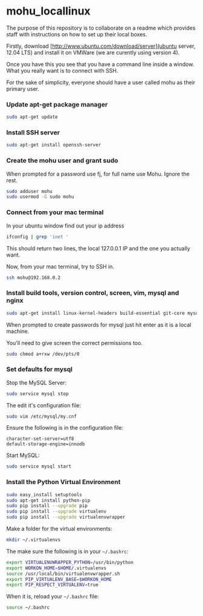 mohu_locallinux
===============

The purpose of this repository is to collaborate on a readme which provides staff with instructions on how to set up their local boxes.

Firstly, download [http://www.ubuntu.com/download/server](ubuntu server, 12.04 LTS) and install it on VMWare (we are curently using version 4).

Once you have this you see that you have a command line inside a window. What you really want is to connect with SSH.

For the sake of simplicity, everyone should have a user called mohu as their primary user.

### Update apt-get package manager

```bash
sudo apt-get update
```

### Install SSH server

```bash
sudo apt-get install openssh-server
```

### Create the mohu user and grant sudo

When prompted for a password use fj, for full name use Mohu. Ignore the rest.
```bash
sudo adduser mohu
sudo usermod -G sudo mohu
```

### Connect from your mac terminal

In your ubuntu window find out your ip address

```bash
ifconfig | grep 'inet '
```

This should return two lines, the local 127.0.0.1 IP and the one you actually want.

Now, from your mac terminal, try to SSH in.

```bash
ssh mohu@192.168.0.2
```

### Install build tools, version control, screen, vim, mysql and nginx

```bash
sudo apt-get install linux-kernel-headers build-essential git-core mysql-server libmysqlclient15-dev libmysql++-dev wget curl libpcre3-dev libssl-dev lsof python-setuptools python-dev screen vim nginx
```
When prompted to create passwords for mysql just hit enter as it is a local machine.

You'll need to give screen the correct permissions too.

```bash
sudo chmod a+rxw /dev/pts/0
```

### Set defaults for mysql

Stop the MySQL Server:

```bash
sudo service mysql stop
```

The edit it's configuration file:

```bash
sudo vim /etc/mysql/my.cnf
```

Ensure the following is in the configuration file:

```
character-set-server=utf8
default-storage-engine=innodb
```
Start MySQL:

```bash
sudo service mysql start
```

### Install the Python Virtual Environment

```bash
sudo easy_install setuptools
sudo apt-get install python-pip
sudo pip install --upgrade pip
sudo pip install --upgrade virtualenv
sudo pip install --upgrade virtualenvwrapper
```

Make a folder for the virtual environments:

```bash
mkdir ~/.virtualenvs
```

The make sure the following is in your `~/.bashrc`:

```bash
export VIRTUALENVWRAPPER_PYTHON=/usr/bin/python
export WORKON_HOME=$HOME/.virtualenvs
source /usr/local/bin/virtualenvwrapper.sh
export PIP_VIRTUALENV_BASE=$WORKON_HOME
export PIP_RESPECT_VIRTUALENV=true
```

When it is, reload your `~/.bashrc` file:

```bash
source ~/.bashrc
```




